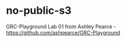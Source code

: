 # no-public-s3
GRC-Playground Lab 01 from Ashley Pearce - https://github.com/ashpearce/GRC-Playground
